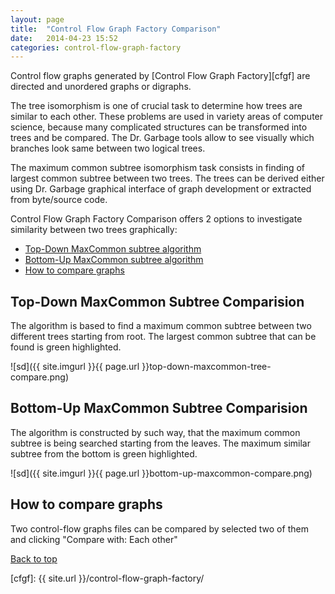 ```yaml
---
layout:	page
title:	"Control Flow Graph Factory Comparison"
date:	2014-04-23 15:52
categories: control-flow-graph-factory
---
```


Control flow graphs generated by [Control Flow Graph Factory][cfgf] are directed and unordered graphs
or digraphs. 

The tree isomorphism is one of crucial task to determine how trees are similar to each other. These problems are used in variety areas of
computer science, because many complicated structures can be transformed into trees and be compared. The Dr. Garbage tools allow to see visually
which branches look same between two logical trees. 

The maximum common subtree isomorphism task consists in finding of largest common subtree between two trees.
The trees can be derived either using Dr. Garbage graphical interface of graph development or extracted from byte/source code.

Control Flow Graph Factory Comparison offers 2 options to investigate similarity between two trees graphically:

* [Top-Down MaxCommon subtree algorithm](#tda)
* [Bottom-Up MaxCommon subtree algorithm](#bua)
* [How to compare graphs](#how)


Top-Down MaxCommon Subtree Comparision  <a name="tda"></a>
--------------
The algorithm is based to find a maximum common subtree between two different trees starting from root. The largest common subtree that can be found is green highlighted.

![sd]({{ site.imgurl }}{{ page.url }}top-down-maxcommon-tree-compare.png)

<div class="clear"></div>


Bottom-Up MaxCommon Subtree Comparision  <a name="bua"></a>
----------------

The algorithm is constructed by such way, that the maximum common subtree is being searched starting from the leaves. The maximum similar subtree from the bottom is green highlighted.

![sd]({{ site.imgurl }}{{ page.url }}bottom-up-maxcommon-compare.png)
<div class="clear"></div>

How to compare graphs <a name="how"></a>
--------------

Two control-flow graphs files can be compared by selected two of them and clicking "Compare with: Each other"

[Back to top](#top)

[cfgf]: {{ site.url }}/control-flow-graph-factory/

